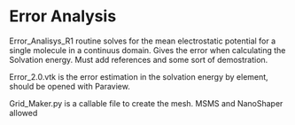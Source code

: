 # Error Analysis

Error_Analisys_R1 routine solves for the mean electrostatic potential for a single molecule in a continuus domain. Gives 
the error when calculating the Solvation energy. Must add references and some sort of demostration.

Error_2.0.vtk is the error estimation in the solvation energy by element, should be opened with Paraview.

Grid_Maker.py is a callable file to create the mesh. MSMS and NanoShaper allowed

